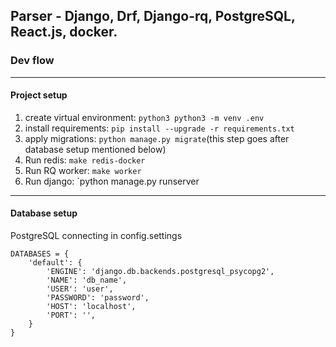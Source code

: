 ## Parser - Django, Drf, Django-rq, PostgreSQL, React.js, docker.
### Dev flow
---
#### Project setup
1. create virtual environment: `python3 python3 -m venv .env`
2. install requirements: `pip install --upgrade -r requirements.txt`
3. apply migrations: `python manage.py migrate`(this step goes after database setup mentioned below)
4. Run redis: `make redis-docker`
5. Run RQ worker: `make worker`
6. Run django: `python manage.py runserver
---
#### Database setup
PostgreSQL connecting in config.settings
```
DATABASES = {
    'default': {
        'ENGINE': 'django.db.backends.postgresql_psycopg2',
        'NAME': 'db_name',
        'USER': 'user',
        'PASSWORD': 'password',
        'HOST': 'localhost',
        'PORT': '',
    }
}
```